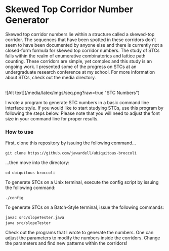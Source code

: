 # Skewed Top Corridor Number Generator

Skewed top corridor numbers lie within a 
structure called a skewed-top corridor. 
The sequences that have been spotted in these 
corridors don't seem to have been documented by anyone else and 
there is currently not a closed-form formula for 
skewed top corridor numbers. 
The study of STCs falls within the realm of 
enumerative combinatorics and lattice path counting. 
These corridors are simple, yet complex and this study is 
an ongoing work. I presented some of the progress on 
STCs at an undergraduate research conference at my 
school. For more information about STCs, check out the 
media directory.

<br>
![Alt text](/media/latex/imgs/seq.png?raw=true "STC Numbers")
<br>

I wrote a program to generate STC numbers 
in a basic command line interface style. If you would 
like to start studying STCs, use this program by following 
the steps below. Please note that you will need to adjust the 
font size in your command line for proper results. 

### How to use
First, clone this repository by issuing the following command...

`git clone https://github.com/jawardell/ubiquitous-broccoli`


...then move into the directory: 

`cd ubiquitous-broccoli`

To generate STCs on a Unix terminal, 
execute the config script by issuing the 
following command: 

`./config`

To generate STCs on a Batch-Style terminal, 
issue the following commands: 

`javac src/slopeTester.java`<br>
`java src/slopeTester`


Check out the programs that I wrote to generate 
the numbers. One can adjust the parameters to 
modify the numbers inside the corridors. 
Change the parameters and find new patterns within 
the corridors!

